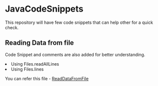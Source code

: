 # JavaCodeSnippets
This repository will have few code snippets that can help other for a quick check.

## Reading Data from file
Code Snippet and comments are also added for better understanding.
<li>Using Files.readAllLines</li>
<li>Using Files.lines</li>

You can refer this file - [ReadDataFromFile](./src/main/java/org/example/javacodesnippets/file/ReadDataFromFile.java)